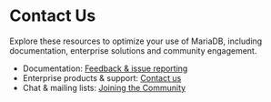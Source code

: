# Contact Us

Explore these resources to optimize your use of MariaDB, including documentation, enterprise solutions and community engagement.

* Documentation: [Feedback & issue reporting](about-mariadb-documentation/contributing-documentation/reporting-documentation-bugs.md)
* Enterprise products & support: [Contact us](https://mariadb.com/contact/?utm_medium=docs)
* Chat & mailing lists: [Joining the Community](../community/joining-the-community.md)

